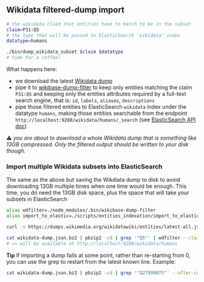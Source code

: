 ## Wikidata filtered-dump import

```sh
# the wikidata claim that entities have to match to be in the subset
claim=P31:Q5
# the type that will be passed to ElasticSearch 'wikidata' index
datatype=humans

./bin/dump_wikidata_subset $claim $datatype
# time for a coffee!
```
What happens here:
* we download the latest [Wikidata dump](https://www.wikidata.org/wiki/Wikidata:Database_download#JSON_dumps_.28recommended.29)
* pipe it to [wikibase-dump-filter](https://github.com/maxlath/wikibase-dump-filter) to keep only entities matching the claim `P31:Q5` and keeping only the entities attributes required by a full-text search engine, that is: `id`, `labels`, `aliases`, `descriptions`
* pipe those filtered entities to ElasticSearch `wikidata` index under the datatype `humans`, making those entities searchable from the endpoint `http://localhost:9200/wikidata/humans/_search` (see [ElasticSearch API doc](https://www.elastic.co/guide/en/elasticsearch/reference/current/search-search.html))

:warning: *you are about to download a whole Wikidata dump that is something like 13GB compressed. Only the filtered output should be written to your disk though.*

### Import multiple Wikidata subsets into ElasticSearch

The same as the above but saving the Wikdiata dump to disk to avoid downloading 13GB multiple times when one time would be enough. This time, you do need the 13GB disk space, plus the space that will take your subsets in ElasticSearch
```sh
alias wdfilter=./node_modules/.bin/wikibase-dump-filter
alias import_to_elastic=./scripts/entities_indexation/import_to_elasticsearch.js

curl -s https://dumps.wikimedia.org/wikidatawiki/entities/latest-all.json.bz2 > wikidata-dump.json.bz2

cat wikidata-dump.json.bz2 | pbzip2 -cd | grep '"Q5"' | wdfilter --claim P31:Q5 --omit type,sitelinks | import_to_elastic humans
# => will be available at http://localhost:9200/wikidata/humans
```

**Tip**
If importing a dump fails at some point, rather than re-starting from 0, you can use the grep to restart from the latest known line.
Example:
```sh
cat wikidata-dump.json.bz2 | pbzip2 -cd | grep '"Q27999075"' --after-context 1000000000000 --color=never | grep '"Q5"' | ./node_modules/.bin/wikibase-dump-filter --claim P31:Q5 --omit type,sitelinks | ./scripts/entities_indexation/import_to_elasticsearch.js humans
```
